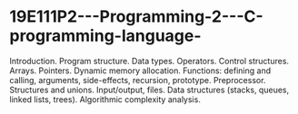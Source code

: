 # 19E111P2---Programming-2---C-programming-language-
Introduction. Program structure. Data types. Operators. Control structures. Arrays. Pointers. Dynamic memory allocation. Functions: defining and calling, arguments, side-effects, recursion, prototype. Preprocessor. Structures and unions. Input/output, files. Data structures (stacks, queues, linked lists, trees). Algorithmic complexity analysis.
